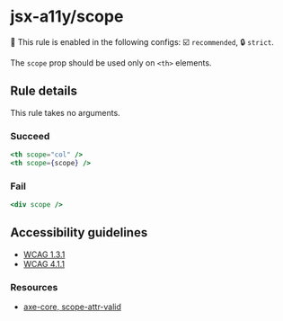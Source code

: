 # jsx-a11y/scope

💼 This rule is enabled in the following configs: ☑️ `recommended`, 🔒 `strict`.

<!-- end auto-generated rule header -->

The `scope` prop should be used only on `<th>` elements.

## Rule details

This rule takes no arguments.

### Succeed
```jsx
<th scope="col" />
<th scope={scope} />
```

### Fail

```jsx
<div scope />
```

## Accessibility guidelines
- [WCAG 1.3.1](https://www.w3.org/WAI/WCAG21/Understanding/info-and-relationships)
- [WCAG 4.1.1](https://www.w3.org/WAI/WCAG21/Understanding/parsing)

### Resources
- [axe-core, scope-attr-valid](https://dequeuniversity.com/rules/axe/3.5/scope-attr-valid)
